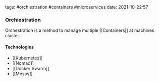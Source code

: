 tags: #orchiestration #containers #microservices 
date: 2021-10-22:57

### Orchiestration
Orchestration is a method to manage multiple [[Containers]] at machines cluster.

#### Technologies
- [[Kubernetes]]
- [[Nomad]]
- [[Docker Swarm]]
- [[Mesos]]